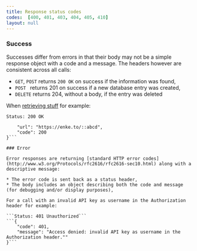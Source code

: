 ```yaml
---
title: Response status codes
codes:  [400, 401, 403, 404, 405, 410]
layout: null
---
```


### Success

Successes differ from errors in that their body may not be a simple response object with a code and a message. The headers however are consistent across all calls:

* `GET`, `POST` returns `200 OK` on success if the information was found,
* `POST ` returns 201 on success if a new database entry was created,
* `DELETE` returns 204, without a body, if the entry was deleted

When [retrieving stuff](#/get-survey) for example:

```Status: 200 OK```
```{
    "url": "https://enke.to/::abcd",
    "code": 200
}```

### Error

Error responses are returning [standard HTTP error codes](http://www.w3.org/Protocols/rfc2616/rfc2616-sec10.html) along with a descriptive message:

* The error code is sent back as a status header,
* The body includes an object describing both the code and message (for debugging and/or display purposes),

For a call with an invalid API key as username in the Authorization header for example:

```Status: 401 Unauthorized```
```{
    "code": 401,
    "message": "Access denied: invalid API key as username in the Authorization header.""
}```
